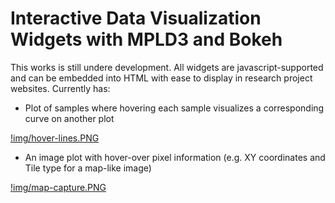 # Interactive Data Visualization Widgets with MPLD3 and Bokeh

This works is still undere development. All widgets are javascript-supported and can be embedded into HTML with ease to display in research project websites. Currently has: 

- Plot of samples where hovering each sample visualizes a corresponding curve on another plot

[!img/hover-lines.PNG](img/hover-lines.PNG)

- An image plot with hover-over pixel information (e.g. XY coordinates and Tile type for a map-like image)
 
[!img/map-capture.PNG](img/hover-lines.PNG)
